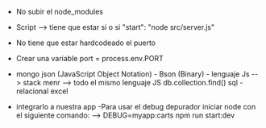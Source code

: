 - No subir el node_modules
- Script --> tiene que estar si o si  "start": "node src/server.js"
- No tiene que estar hardcodeado el puerto
- Crear una variable port = process.env.PORT
- mongo json (JavaScript Object Notation) - Bson (Binary) - lenguaje Js --> stack menr --> todo el mismo lenguaje JS
db.collection.find() sql - relacional excel

- integrarlo a nuestra app
-Para usar el debug depurador iniciar node con el siguiente comando: 
--> DEBUG=myapp:carts npm run start:dev
